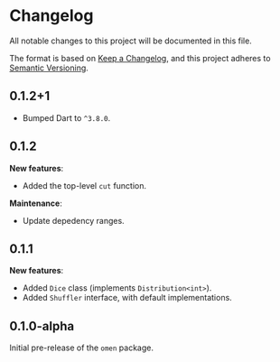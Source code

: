 <!-- #region(HEADER) -->
# Changelog

All notable changes to this project will be documented in this file.

The format is based on [Keep a Changelog](https://keepachangelog.com/en/1.1.0/),
and this project adheres to [Semantic Versioning](https://semver.org/spec/v2.0.0.html).

<!-- #endregion -->

## 0.1.2+1

- Bumped Dart to `^3.8.0`.

## 0.1.2

**New features**:

- Added the top-level `cut` function.

**Maintenance**:

- Update depedency ranges.

## 0.1.1

**New features**:

- Added `Dice` class (implements `Distribution<int>`).
- Added `Shuffler` interface, with default implementations.

## 0.1.0-alpha

Initial pre-release of the `omen` package.
